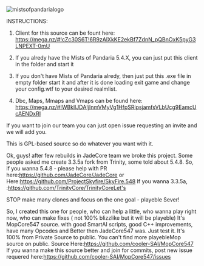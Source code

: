![mistsofpandarialogo](https://cloud.githubusercontent.com/assets/812439/18619016/c10a0e20-7dfa-11e6-92c3-0f0dc1f1be75.png)


 INSTRUCTIONS:
 
1) Client for this source can be fount here: https://mega.nz/#!cZc30S6T!6R9zAlXkKE2ekBf7ZdnN_pQBnOxK5pyG3LNPEXT-0mU

2) If you alredy have the Mists of Pandaria 5.4.X, you can just put this client in the folder and start it

3) If you don't have Mists of Pandaria alredy, then just put this .exe file in empty folder start it and
   after it is done loading exit game and change your config.wtf to your desired realmlist.
   
4) Dbc, Maps, Mmaps and Vmaps can be found here: https://mega.nz/#!WBkllJDA!jInmVMyVg1HfpSRipsjamfsVLbUcg9EamcUcAENDxRI


If you want to join our team you can just open issue requesting an invite and we will add you.

This is GPL-based source so do whatever you want with it.


Ok, guys! after few rebuilds in JadeCore team we broke this project. Some people asked me create 3.3.5a fork from Trinity, some told about 5.4.8. So, if you wanna 5.4.8 - please help with PR here:https://github.com/JadeCore/JadeCore or Here:https://github.com/ProjectSkyfire/SkyFire.548 If you wanna 3.3.5a, :https://github.com/TrinityCore/TrinityCoreLet's 

STOP make many clones and focus on the one goal - playeble Sever! 

So, I created this one for people, who can help a little, who wanna play right now, who can make fixes ( not 100% blizzlike but it will be playeble) It's MopCore547 source. with good SmartAI scripts, good C++ improvements, have many Opcodes and Better then JadeCore547 was. Just test it. It's 100% from Private Source to public. You can't find more playebleMop source on public. Source Here:https://github.com/cooler-SAI/MopCore547 If you wanna make this source better and join  for commits, post new issue requered here:https://github.com/cooler-SAI/MopCore547/issues
